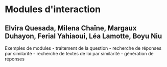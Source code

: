 # Modules d'interaction
## Elvira Quesada, Milena Chaîne, Margaux Duhayon, Ferial Yahiaoui, Léa Lamotte, Boyu Niu

Exemples de modules
	- traitement de la question
	- recherche de réponses par similarité
	- recherche de textes de loi par similarité
	- génération de réponses
